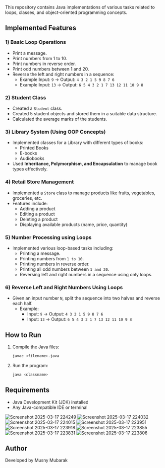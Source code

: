 
This repository contains Java implementations of various tasks related to loops, classes, and object-oriented programming concepts.

## Implemented Features

### 1) Basic Loop Operations
- Print a message.
- Print numbers from 1 to 10.
- Print numbers in reverse order.
- Print odd numbers between 1 and 20.
- Reverse the left and right numbers in a sequence:
  - Example Input: `9` → Output: `4 3 2 1 5 9 8 7 6`
  - Example Input: `13` → Output: `6 5 4 3 2 1 7 13 12 11 10 9 8`

### 2) Student Class
- Created a `Student` class.
- Created 5 student objects and stored them in a suitable data structure.
- Calculated the average marks of the students.

### 3) Library System (Using OOP Concepts)
- Implemented classes for a Library with different types of books:
  - Printed Books
  - E-books
  - Audiobooks
- Used **Inheritance, Polymorphism, and Encapsulation** to manage book types effectively.

### 4) Retail Store Management
- Implemented a `Store` class to manage products like fruits, vegetables, groceries, etc.
- Features include:
  - Adding a product
  - Editing a product
  - Deleting a product
  - Displaying available products (name, price, quantity)

### 5) Number Processing using Loops
- Implemented various loop-based tasks including:
  - Printing a message.
  - Printing numbers from `1 to 10`.
  - Printing numbers in reverse order.
  - Printing all odd numbers between `1 and 20`.
  - Reversing left and right numbers in a sequence using only loops.

### 6) Reverse Left and Right Numbers Using Loops
- Given an input number `N`, split the sequence into two halves and reverse each half.
  - Example:
    - Input: `9` → Output: `4 3 2 1 5 9 8 7 6`
    - Input: `13` → Output: `6 5 4 3 2 1 7 13 12 11 10 9 8`

## How to Run
1. Compile the Java files:
   ```sh
   javac <filename>.java
   ```
2. Run the program:
   ```sh
   java <classname>
   ```

## Requirements
- Java Development Kit (JDK) installed
- Any Java-compatible IDE or terminal

![Screenshot 2025-03-17 224249](https://github.com/user-attachments/assets/f90fe731-f551-448e-bd9e-bee9d63f72bd)
![Screenshot 2025-03-17 224032](https://github.com/user-attachments/assets/47958817-edb3-4563-8f5f-bda2a266cbba)
![Screenshot 2025-03-17 224015](https://github.com/user-attachments/assets/b75e2855-57b1-4e58-8ee1-c312204e37ef)
![Screenshot 2025-03-17 223951](https://github.com/user-attachments/assets/d6212b29-c187-4576-99b9-ac1fcec6aa3a)
![Screenshot 2025-03-17 223918](https://github.com/user-attachments/assets/2d0a257a-64cc-49f6-a73f-9d7a6cd83ddc)
![Screenshot 2025-03-17 223855](https://github.com/user-attachments/assets/f7b8be3d-2222-4909-9932-30b588f7f9f4)
![Screenshot 2025-03-17 223831](https://github.com/user-attachments/assets/d2dcfce3-fff7-4817-9ec6-b727c45a58dc)
![Screenshot 2025-03-17 223806](https://github.com/user-attachments/assets/cfc728e8-81cd-4f04-a45b-938b2f5115d3)


## Author
Developed by Musny Mubarak 

